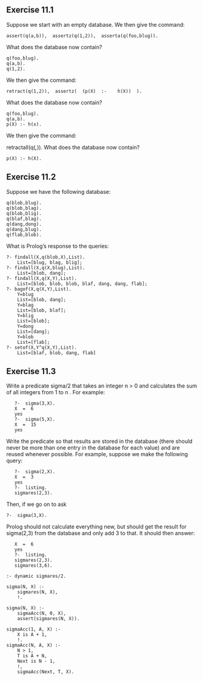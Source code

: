 ## Exercise  11.1 
Suppose we start with an empty database. We then give the command:

    assert(q(a,b)),  assertz(q(1,2)),  asserta(q(foo,blug)).
What does the database now contain?
```
q(foo,blug).
q(a,b).
q(1,2).
```
We then give the command:

    retract(q(1,2)),  assertz(  (p(X)  :-    h(X))  ).
What does the database now contain?
```
q(foo,blug).
q(a,b).
p(X) :- h(x).
```

We then give the command:

   retractall(q(_,_)).
What does the database now contain?
```
p(X) :- h(X).
```
## Exercise  11.2 
Suppose we have the following database:
```
q(blob,blug).
q(blob,blag).
q(blob,blig).
q(blaf,blag).
q(dang,dong).
q(dang,blug).
q(flab,blob).
```
What is Prolog’s response to the queries:
```
?- findall(X,q(blob,X),List).
    List=[blug, blag, blig];
?- findall(X,q(X,blug),List).
    List=[blob, dang];
?- findall(X,q(X,Y),List).
    List=[blob, blob, blob, blaf, dang, dang, flab];
?- bagof(X,q(X,Y),List).
    Y=blug
    List=[blob, dang];
    Y=blag
    List=[blob, blaf];
    Y=blig
    List=[blob];
    Y=dong
    List=[dang];
    Y=blob
    List=[flab];
?- setof(X,Y^q(X,Y),List).
    List=[blaf, blob, dang, flab]
```

## Exercise  11.3 
Write a predicate sigma/2 that takes an integer n > 0 and calculates the sum of all integers from 1 to n . For example:
```
   ?-  sigma(3,X).
   X  =  6
   yes
   ?-  sigma(5,X).
   X  =  15
   yes
```
Write the predicate so that results are stored in the database (there should never be more than one entry in the database for each value) and are reused whenever possible. For example, suppose we make the following query:
```
   ?-  sigma(2,X).
   X  =  3
   yes
   ?-  listing.
   sigmares(2,3).
```
Then, if we go on to ask

    ?-  sigma(3,X).
Prolog should not calculate everything new, but should get the result for sigma(2,3) from the database and only add 3 to that. It should then answer:
```
   X  =  6
   yes
   ?-  listing.
   sigmares(2,3).
   sigmares(3,6).
```


```
:- dynamic sigmares/2.

sigma(N, X) :-
    sigmares(N, X),
    !.

sigma(N, X) :- 
    sigmaAcc(N, 0, X),
    assert(sigmares(N, X)).

sigmaAcc(1, A, X) :-
    X is A + 1,
    !.
sigmaAcc(N, A, X) :- 
    N > 1,
    T is A + N,
    Next is N - 1,
    !,
    sigmaAcc(Next, T, X).
```
